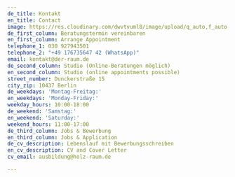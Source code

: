 ```yaml
---
de_title: Kontakt
en_title: Contact
image: https://res.cloudinary.com/dwvtvuml8/image/upload/q_auto,f_auto,dpr_auto/v1580904552/kontakt3_h6xnua.jpg
de_first_column: Beratungstermin vereinbaren
en_first_column: Arrange Appointment
telephone_1: 030 927943501
telephone_2: "+49 176735647 42 (WhatsApp)"
email: kontakt@der-raum.de
de_second_column: Studio (Online-Beratungen möglich)
en_second_column: Studio (online appointments possible)
street_number: Dunckerstraße 15
city_zip: 10437 Berlin
de_weekdays: 'Montag-Freitag:'
en_weekdays: 'Monday-Friday:'
weekday_hours: 10:00-18:00
de_weekend: 'Samstag:'
en_weekend: 'Saturday:'
weekend_hours: 11:00-17:00
de_third_column: Jobs & Bewerbung
en_third_column: Jobs & Application
de_cv_description: Lebenslauf mit Bewerbungsschreiben
en_cv_description: CV and Cover Letter
cv_email: ausbildung@holz-raum.de

---
```

